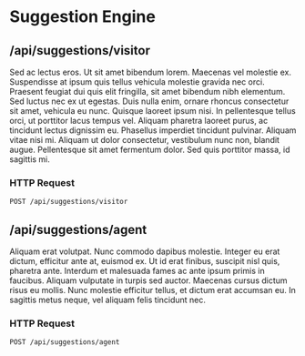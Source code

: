# Suggestion Engine

## /api/suggestions/visitor

Sed ac lectus eros. Ut sit amet bibendum lorem. Maecenas vel molestie ex. Suspendisse at ipsum quis tellus vehicula molestie gravida nec orci. Praesent feugiat dui quis elit fringilla, sit amet bibendum nibh elementum. Sed luctus nec ex ut egestas. Duis nulla enim, ornare rhoncus consectetur sit amet, vehicula eu nunc. Quisque laoreet ipsum nisi. In pellentesque tellus orci, ut porttitor lacus tempus vel. Aliquam pharetra laoreet purus, ac tincidunt lectus dignissim eu. Phasellus imperdiet tincidunt pulvinar. Aliquam vitae nisi mi. Aliquam ut dolor consectetur, vestibulum nunc non, blandit augue. Pellentesque sit amet fermentum dolor. Sed quis porttitor massa, id sagittis mi.

### HTTP Request

`POST /api/suggestions/visitor`

## /api/suggestions/agent

Aliquam erat volutpat. Nunc commodo dapibus molestie. Integer eu erat dictum, efficitur ante at, euismod ex. Ut id erat finibus, suscipit nisl quis, pharetra ante. Interdum et malesuada fames ac ante ipsum primis in faucibus. Aliquam vulputate in turpis sed auctor. Maecenas cursus dictum risus eu mollis. Nunc molestie efficitur tellus, et dictum erat accumsan eu. In sagittis metus neque, vel aliquam felis tincidunt nec.

### HTTP Request

`POST /api/suggestions/agent`
